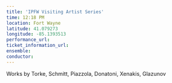 ```yaml
---
title: 'IPFW Visiting Artist Series'
time: 12:18 PM
location: Fort Wayne
latitude: 41.079273
longitude: -85.1393513
performance_url: 
ticket_information_url: 
ensemble: 
conductor: 
---
```

<p>Works by Torke, Schmitt, Piazzola, Donatoni, Xenakis, Glazunov</p>